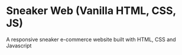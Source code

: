 # Sneaker Web (Vanilla HTML, CSS, JS)

A responsive sneaker e-commerce website built with HTML, CSS and Javascript
